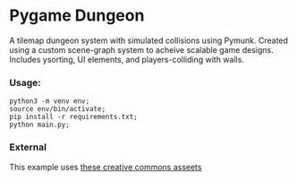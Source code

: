 # Pygame Dungeon


A tilemap dungeon system with simulated collisions using Pymunk. Created using a custom scene-graph system to acheive scalable game designs. Includes ysorting, UI elements, and players-colliding with walls.

### Usage:
```
python3 -m venv env;
source env/bin/activate;
pip install -r requirements.txt;
python main.py;
```


### External
This example uses [these creative commons asseets](https://0x72.itch.io/dungeontileset-ii)
